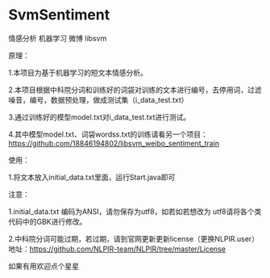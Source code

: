 # SvmSentiment
情感分析 机器学习 微博 libsvm
 
原理：

1.本项目为基于机器学习的短文本情感分析。

2.本项目根据中科院分词和训练好的词袋对训练的文本进行编号，去停用词，过滤噪音，编号，数据预处理，做成测试集（i_data_test.txt）

3.通过训练好的模型model.txt对i_data_test.txt进行测试。

4.其中模型model.txt、词袋wordss.txt的训练请看另一个项目：https://github.com/18846194802/libsvm_weibo_sentiment_train

使用：

1.将文本放入initial_data.txt里面，运行Start.java即可

注意：

1.initial_data.txt 编码为ANSI，请勿保存为utf8，如若如若想改为
utf8请将各个类代码中的GBK进行修改。

2.中科院分词可能过期，若过期，请到官网更新更新license（更换NLPIR.user）
地址：https://github.com/NLPIR-team/NLPIR/tree/master/License

如果有用欢迎点个星星
